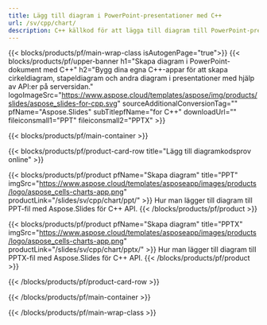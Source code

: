 ```yaml
---
title: Lägg till diagram i PowerPoint-presentationer med C++
url: /sv/cpp/chart/
description: C++ källkod för att lägga till diagram till PowerPoint-presentationer
---
```


{{< blocks/products/pf/main-wrap-class isAutogenPage="true">}}
{{< blocks/products/pf/upper-banner h1="Skapa diagram i PowerPoint-dokument med C++" h2="Bygg dina egna C++-appar för att skapa cirkeldiagram, stapeldiagram och andra diagram i presentationer med hjälp av API:er på serversidan." logoImageSrc="https://www.aspose.cloud/templates/aspose/img/products/slides/aspose_slides-for-cpp.svg" sourceAdditionalConversionTag="" pfName="Aspose.Slides" subTitlepfName="for C++" downloadUrl="" fileiconsmall1="PPT" fileiconsmall2="PPTX" >}}

{{< blocks/products/pf/main-container >}}

{{< blocks/products/pf/product-card-row title="Lägg till diagramkodsprov online" >}}

{{< blocks/products/pf/product pfName="Skapa diagram" title="PPT" imgSrc="https://www.aspose.cloud/templates/asposeapp/images/products/logo/aspose_cells-charts-app.png" productLink="/slides/sv/cpp/chart/ppt/" >}}
Hur man lägger till diagram till PPT-fil med Aspose.Slides för C++ API.
{{< /blocks/products/pf/product >}}

{{< blocks/products/pf/product pfName="Skapa diagram" title="PPTX" imgSrc="https://www.aspose.cloud/templates/asposeapp/images/products/logo/aspose_cells-charts-app.png" productLink="/slides/sv/cpp/chart/pptx/" >}}
Hur man lägger till diagram till PPTX-fil med Aspose.Slides för C++ API.
{{< /blocks/products/pf/product >}}



{{< /blocks/products/pf/product-card-row >}}

{{< /blocks/products/pf/main-container >}}
    
{{< /blocks/products/pf/main-wrap-class >}}